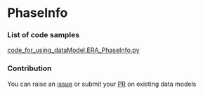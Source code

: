 # PhaseInfo

### List of code samples 

<!-- 50-List of code -->

<!-- [code entry](link) -->
[code_for_using_dataModel.ERA_PhaseInfo.py](https://github.com/smart-data-models/dataModel.ERA/blob/master/PhaseInfo/code/code_for_using_dataModel.ERA_PhaseInfo.py)


<!-- /50-List of code -->

### Contribution
You can raise an [issue](https://github.com/smart-data-models/dataModel.ERA/issues) or submit your [PR](https://github.com/smart-data-models/dataModel.ERA/pulls) on existing data models
